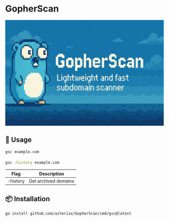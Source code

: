 # GopherScan 


<img src="docs/preview.png" alt="Logo" width="600"/>



## 🚀 Usage

```bash
gsc example.com

gsc -history example.com
````

| Flag             | Description              
| ---------------- | -----------------------------
| -history               |Get archived domains                   

## 📦 Installation
```bash
go install github.com/azterixx/GopherScan/cmd/gsc@latest
```

